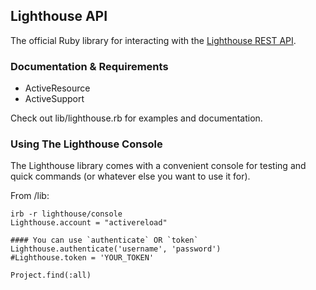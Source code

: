 Lighthouse API
--------------

The official Ruby library for interacting with the [Lighthouse REST API](http://lighthouseapp.com/api). 

### Documentation & Requirements
* ActiveResource 
* ActiveSupport

Check out lib/lighthouse.rb for examples and documentation.


### Using The Lighthouse Console

The Lighthouse library comes with a convenient console for testing and quick commands 
(or whatever else you want to use it for).

From /lib:

    irb -r lighthouse/console
    Lighthouse.account = "activereload"

    #### You can use `authenticate` OR `token`
    Lighthouse.authenticate('username', 'password')
    #Lighthouse.token = 'YOUR_TOKEN'
    
    Project.find(:all)
